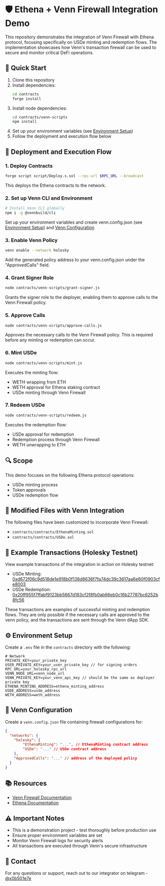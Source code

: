 # 🛡️ Ethena + Venn Firewall Integration Demo

This repository demonstrates the integration of Venn Firewall with Ethena protocol, focusing specifically on USDe minting and redemption flows. The implementation showcases how Venn's transaction firewall can be used to secure and monitor critical DeFi operations.

## 🚀 Quick Start

1. Clone this repository
2. Install dependencies:
   ```bash
   cd contracts
   forge install
   ```
3. Install node dependencies:
   ```bash
   cd contracts/venn-scripts
   npm install
   ```
4. Set up your environment variables (see [Environment Setup](#️-environment-setup))
5. Follow the deployment and execution flow below

## 🔄 Deployment and Execution Flow

### 1. Deploy Contracts
```bash
forge script script/Deploy.s.sol --rpc-url $RPC_URL --broadcast
```
This deploys the Ethena contracts to the network.

### 2. Set up Venn CLI and Environment
```bash
# Install Venn CLI globally
npm i -g @vennbuild/cli
```
Set up your environment variables and create venn.config.json (see [Environment Setup](#️-environment-setup)) and [Venn Configuration](#-venn-configuration)

### 3. Enable Venn Policy
```bash
venn enable --network holesky
```
Add the generated policy address to your venn.config.json under the "ApprovedCalls" field.

### 4. Grant Signer Role
```bash
node contracts/venn-scripts/grant-signer.js
```
Grants the signer role to the deployer, enabling them to approve calls to the Venn Firewall policy.

### 5. Approve Calls
```bash
node contracts/venn-scripts/approve-calls.js
```
Approves the necessary calls to the Venn Firewall policy. This is required before any minting or redemption can occur.

### 6. Mint USDe
```bash
node contracts/venn-scripts/mint.js
```
Executes the minting flow:
- WETH wrapping from ETH
- WETH approval for Ethena staking contract
- USDe minting through Venn Firewall

### 7. Redeem USDe
```bash
node contracts/venn-scripts/redeem.js
```
Executes the redemption flow:
- USDe approval for redemption
- Redemption process through Venn Firewall
- WETH unwrapping to ETH

## 🔍 Scope

This demo focuses on the following Ethena protocol operations:
- USDe minting process
- Token approvals
- USDe redemption flow

## 📁 Modified Files with Venn Integration

The following files have been customized to incorporate Venn Firewall:

- `contracts/contracts/EthenaMinting.sol`
- `contracts/contracts/USDe.sol`

## 🔗 Example Transactions (Holesky Testnet)

View example transactions of the integration in action on Holesky testnet:

- USDe Minting: [0xd672f06c9d518de1e918b0f138d8636f7fa74dc39c3617aa6e60f0903cfe8003](https://holesky.etherscan.io/tx/0xd672f06c9d518de1e918b0f138d8636f7fa74dc39c3617aa6e60f0903cfe8003)
- USDe Redemption: [0x20ff955f7ffabf9123bb5667d183cf2f8fb0ab66eb0c16b27787bc6252b8fc56](https://holesky.etherscan.io/tx/0x20ff955f7ffabf9123bb5667d183cf2f8fb0ab66eb0c16b27787bc6252b8fc56)

These transactions are examples of successful minting and redemption flows. They are only possible if the necessary calls are approved to the venn policy, and the transactions are sent through the Venn dApp SDK.

## ⚙️ Environment Setup

Create a `.env` file in the `contracts` directory with the following:

```env
# Network
PRIVATE_KEY=your_private_key
USER_PRIVATE_KEY=your_user_private_key // for signing orders
RPC_URL=your_holesky_rpc_url
VENN_NODE_URL=venn_node_url
VENN_PRIVATE_KEY=your_venn_api_key // should be the same as deployer private key
ETHENA_MINTING_ADDRESS=ethena_minting_address
USDE_ADDRESS=usde_address
WETH_ADDRESS=weth_address
```

## 🔐 Venn Configuration

Create a `venn.config.json` file containing firewall configurations for:

```json
{
  "networks": {
    "holesky": {
        "EthenaMinting": "...", // EthenaMinting contract address
        "USDe": "..." // USDe contract address
    },
    "ApprovedCalls": "..." // address of the deployed policy
  }
}
```

## 📚 Resources

- [Venn Firewall Documentation](https://docs.venn.build)
- [Ethena Documentation](https://docs.ethena.fi)

## ⚠️ Important Notes

- This is a demonstration project - test thoroughly before production use
- Ensure proper environment variables are set
- Monitor Venn Firewall logs for security alerts
- All transactions are executed through Venn's secure infrastructure

## 📧 Contact

For any questions or support, reach out to our integrator on telegram - [@x0b501e7e](https://t.me/x0b501e7e)
